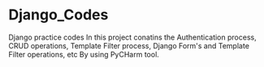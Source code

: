 # Django_Codes
Django practice codes
In this project conatins the Authentication process, CRUD operations, 
Template Filter process, Django Form's and Template Filter operations, etc By using PyCHarm tool. 

